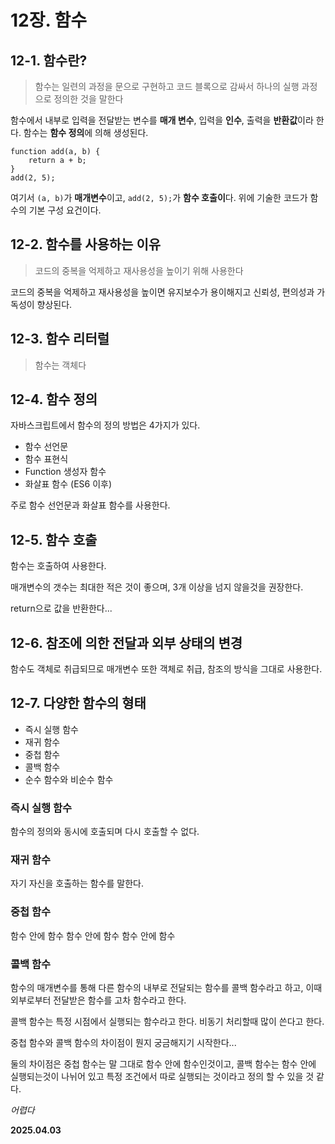 # 12장. 함수

## 12-1. 함수란?

> 함수는 일련의 과정을 문으로 구현하고 코드 블록으로 감싸서 하나의 실행 과정으로 정의한 것을 말한다

함수에서 내부로 입력을 전달받는 변수를 **매개 변수**, 입력을 **인수**, 출력을 **반환값**이라 한다.
함수는 **함수 정의**에 의해 생성된다.

```
function add(a, b) {
    return a + b;
}
add(2, 5);
```

여기서 `(a, b)`가 **매개변수**이고, `add(2, 5);`가 **함수 호출이**다. 위에 기술한 코드가 함수의 기본 구성 요건이다.

## 12-2. 함수를 사용하는 이유

> 코드의 중복을 억제하고 재사용성을 높이기 위해 사용한다

코드의 중복을 억제하고 재사용성을 높이면 유지보수가 용이해지고 신뢰성, 편의성과 가독성이 향상된다.

## 12-3. 함수 리터럴

> 함수는 객체다

## 12-4. 함수 정의

자바스크립트에서 함수의 정의 방법은 4가지가 있다.

- 함수 선언문
- 함수 표현식
- Function 생성자 함수
- 화살표 함수 (ES6 이후)

주로 함수 선언문과 화살표 함수를 사용한다.

## 12-5. 함수 호출

함수는 호출하여 사용한다.

매개변수의 갯수는 최대한 적은 것이 좋으며, 3개 이상을 넘지 않을것을 권장한다.

return으로 값을 반환한다...

## 12-6. 참조에 의한 전달과 외부 상태의 변경

함수도 객체로 취급되므로 매개변수 또한 객체로 취급, 참조의 방식을 그대로 사용한다.

## 12-7. 다양한 함수의 형태

- 즉시 실행 함수
- 재귀 함수
- 중첩 함수
- 콜백 함수
- 순수 함수와 비순수 함수

### 즉시 실행 함수

함수의 정의와 동시에 호출되며 다시 호출할 수 없다.

### 재귀 함수

자기 자신을 호출하는 함수를 말한다.

### 중첩 함수

함수 안에 함수 함수 안에 함수 함수 안에 함수

### 콜백 함수

함수의 매개변수를 통해 다른 함수의 내부로 전달되는 함수를 콜백 함수라고 하고,
이때 외부로부터 전달받은 함수를 고차 함수라고 한다.

콜백 함수는 특정 시점에서 실행되는 함수라고 한다. 비동기 처리할때 많이 쓴다고 한다.

중첩 함수와 콜백 함수의 차이점이 뭔지 궁금해지기 시작한다...

둘의 차이점은 중첩 함수는 말 그대로 함수 안에 함수인것이고,
콜백 함수는 함수 안에 실행되는것이 나뉘어 있고 특정 조건에서 따로 실행되는 것이라고 정의 할 수 있을 것 같다.

*어렵다*


**2025.04.03**
